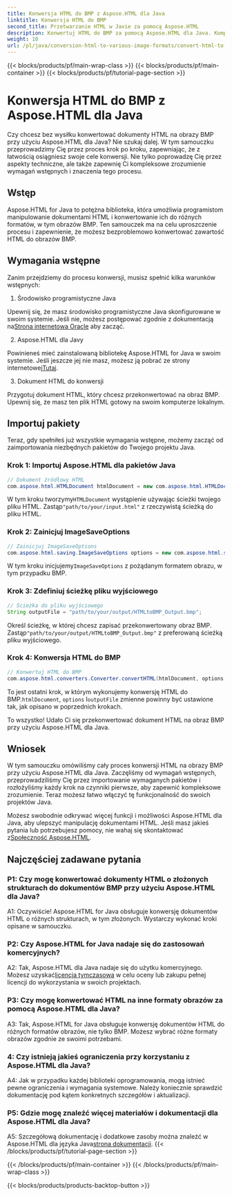```yaml
---
title: Konwersja HTML do BMP z Aspose.HTML dla Java
linktitle: Konwersja HTML do BMP
second_title: Przetwarzanie HTML w Javie za pomocą Aspose.HTML
description: Konwertuj HTML do BMP za pomocą Aspose.HTML dla Java. Kompleksowy samouczek płynnej konwersji dokumentów HTML do obrazów BMP za pomocą Aspose.HTML dla Java.
weight: 10
url: /pl/java/conversion-html-to-various-image-formats/convert-html-to-bmp/
---
```


{{< blocks/products/pf/main-wrap-class >}}
{{< blocks/products/pf/main-container >}}
{{< blocks/products/pf/tutorial-page-section >}}

# Konwersja HTML do BMP z Aspose.HTML dla Java

Czy chcesz bez wysiłku konwertować dokumenty HTML na obrazy BMP przy użyciu Aspose.HTML dla Java? Nie szukaj dalej. W tym samouczku przeprowadzimy Cię przez proces krok po kroku, zapewniając, że z łatwością osiągniesz swoje cele konwersji. Nie tylko poprowadzę Cię przez aspekty techniczne, ale także zapewnię Ci kompleksowe zrozumienie wymagań wstępnych i znaczenia tego procesu. 

## Wstęp

Aspose.HTML for Java to potężna biblioteka, która umożliwia programistom manipulowanie dokumentami HTML i konwertowanie ich do różnych formatów, w tym obrazów BMP. Ten samouczek ma na celu uproszczenie procesu i zapewnienie, że możesz bezproblemowo konwertować zawartość HTML do obrazów BMP.

## Wymagania wstępne

Zanim przejdziemy do procesu konwersji, musisz spełnić kilka warunków wstępnych:

1. Środowisko programistyczne Java

 Upewnij się, że masz środowisko programistyczne Java skonfigurowane w swoim systemie. Jeśli nie, możesz postępować zgodnie z dokumentacją na[Strona internetowa Oracle](https://www.oracle.com/java/technologies/javase-downloads.html) aby zacząć.

2. Aspose.HTML dla Javy

Powinieneś mieć zainstalowaną bibliotekę Aspose.HTML for Java w swoim systemie. Jeśli jeszcze jej nie masz, możesz ją pobrać ze strony internetowej[Tutaj](https://releases.aspose.com/html/java/).

3. Dokument HTML do konwersji

Przygotuj dokument HTML, który chcesz przekonwertować na obraz BMP. Upewnij się, że masz ten plik HTML gotowy na swoim komputerze lokalnym.

## Importuj pakiety

Teraz, gdy spełniłeś już wszystkie wymagania wstępne, możemy zacząć od zaimportowania niezbędnych pakietów do Twojego projektu Java.

### Krok 1: Importuj Aspose.HTML dla pakietów Java

```java
// Dokument źródłowy HTML
com.aspose.html.HTMLDocument htmlDocument = new com.aspose.html.HTMLDocument("path/to/your/input.html");
```

 W tym kroku tworzymy`HTMLDocument` wystąpienie używając ścieżki twojego pliku HTML. Zastąp`"path/to/your/input.html"` z rzeczywistą ścieżką do pliku HTML.

### Krok 2: Zainicjuj ImageSaveOptions

```java
// Zainicjuj ImageSaveOptions
com.aspose.html.saving.ImageSaveOptions options = new com.aspose.html.saving.ImageSaveOptions(com.aspose.html.rendering.image.ImageFormat.Bmp);
```

 W tym kroku inicjujemy`ImageSaveOptions` z pożądanym formatem obrazu, w tym przypadku BMP.

### Krok 3: Zdefiniuj ścieżkę pliku wyjściowego

```java
// Ścieżka do pliku wyjściowego
String outputFile = "path/to/your/output/HTMLtoBMP_Output.bmp";
```

 Określ ścieżkę, w której chcesz zapisać przekonwertowany obraz BMP. Zastąp`"path/to/your/output/HTMLtoBMP_Output.bmp"` z preferowaną ścieżką pliku wyjściowego.

### Krok 4: Konwersja HTML do BMP

```java
// Konwertuj HTML do BMP
com.aspose.html.converters.Converter.convertHTML(htmlDocument, options, outputFile);
```

 To jest ostatni krok, w którym wykonujemy konwersję HTML do BMP.`htmlDocument`, `options` I`outputFile` zmienne powinny być ustawione tak, jak opisano w poprzednich krokach.

To wszystko! Udało Ci się przekonwertować dokument HTML na obraz BMP przy użyciu Aspose.HTML dla Java.

## Wniosek

W tym samouczku omówiliśmy cały proces konwersji HTML na obrazy BMP przy użyciu Aspose.HTML dla Java. Zaczęliśmy od wymagań wstępnych, przeprowadziliśmy Cię przez importowanie wymaganych pakietów i rozłożyliśmy każdy krok na czynniki pierwsze, aby zapewnić kompleksowe zrozumienie. Teraz możesz łatwo włączyć tę funkcjonalność do swoich projektów Java.

 Możesz swobodnie odkrywać więcej funkcji i możliwości Aspose.HTML dla Java, aby ulepszyć manipulację dokumentami HTML. Jeśli masz jakieś pytania lub potrzebujesz pomocy, nie wahaj się skontaktować z[Społeczność Aspose.HTML](https://forum.aspose.com/).

## Najczęściej zadawane pytania

### P1: Czy mogę konwertować dokumenty HTML o złożonych strukturach do dokumentów BMP przy użyciu Aspose.HTML dla Java?

A1: Oczywiście! Aspose.HTML for Java obsługuje konwersję dokumentów HTML o różnych strukturach, w tym złożonych. Wystarczy wykonać kroki opisane w samouczku.

### P2: Czy Aspose.HTML for Java nadaje się do zastosowań komercyjnych?

 A2: Tak, Aspose.HTML dla Java nadaje się do użytku komercyjnego. Możesz uzyskać[licencja tymczasowa](https://purchase.aspose.com/temporary-license/) w celu oceny lub zakupu pełnej licencji do wykorzystania w swoich projektach.

### P3: Czy mogę konwertować HTML na inne formaty obrazów za pomocą Aspose.HTML dla Java?

A3: Tak, Aspose.HTML for Java obsługuje konwersję dokumentów HTML do różnych formatów obrazów, nie tylko BMP. Możesz wybrać różne formaty obrazów zgodnie ze swoimi potrzebami.

### 4: Czy istnieją jakieś ograniczenia przy korzystaniu z Aspose.HTML dla Java?

A4: Jak w przypadku każdej biblioteki oprogramowania, mogą istnieć pewne ograniczenia i wymagania systemowe. Należy koniecznie sprawdzić dokumentację pod kątem konkretnych szczegółów i aktualizacji.

### P5: Gdzie mogę znaleźć więcej materiałów i dokumentacji dla Aspose.HTML dla Java?

A5: Szczegółową dokumentację i dodatkowe zasoby można znaleźć w Aspose.HTML dla języka Java[strona dokumentacji](https://reference.aspose.com/html/java/).
{{< /blocks/products/pf/tutorial-page-section >}}

{{< /blocks/products/pf/main-container >}}
{{< /blocks/products/pf/main-wrap-class >}}

{{< blocks/products/products-backtop-button >}}
